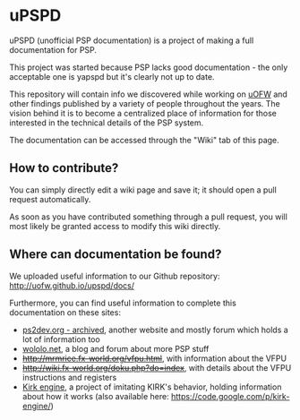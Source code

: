 uPSPD
=====

uPSPD (unofficial PSP documentation) is a project of making a full documentation for PSP.

This project was started because PSP lacks good documentation - the only acceptable one is yapspd but it's clearly not up to date.

This repository will contain info we discovered while working on [uOFW](https://github.com/uofw/uofw) and other findings published by a variety of people throughout the years. The vision behind it is to become a centralized place of information for those interested in the technical details of the PSP system.

The documentation can be accessed through the "Wiki" tab of this page.

## How to contribute?

You can simply directly edit a wiki page and save it; it should open a pull request automatically.

As soon as you have contributed something through a pull request, you will most likely be granted access to modify this wiki directly.

## Where can documentation be found?

We uploaded useful information to our Github repository: http://uofw.github.io/upspd/docs/

Furthermore, you can find useful information to complete this documentation on these sites:

- [ps2dev.org - archived](http://lukasz.dk/mirror/forums.ps2dev.org/), another website and mostly forum which holds a lot of information too
- [wololo.net](http://wololo.net), a blog and forum about more PSP stuff
- <s>http://mrmrice.fx-world.org/vfpu.html</s>, with information about the VFPU
- <s>http://wiki.fx-world.org/doku.php?do=index</s>, with details about the VFPU instructions and registers
- [Kirk engine](https://github.com/Felix-Dev/kirk_engine), a project of imitating KIRK's behavior, holding information about how it works (also available here: https://code.google.com/p/kirk-engine/)
